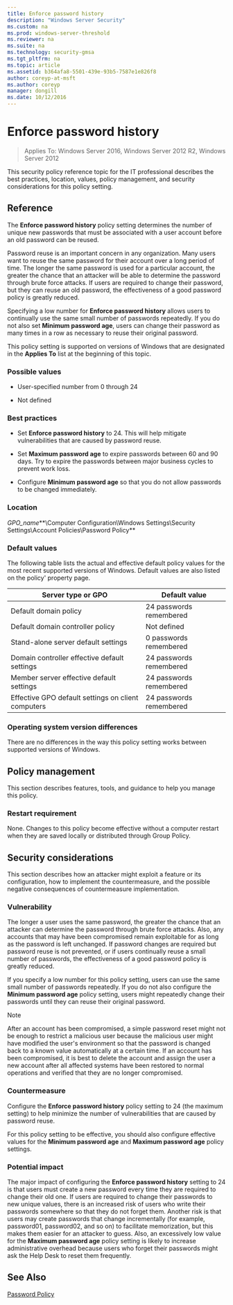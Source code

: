 ```yaml
---
title: Enforce password history
description: "Windows Server Security"
ms.custom: na
ms.prod: windows-server-threshold
ms.reviewer: na
ms.suite: na
ms.technology: security-gmsa
ms.tgt_pltfrm: na
ms.topic: article
ms.assetid: b364afa8-5501-439e-93b5-7587e1e826f8
author: coreyp-at-msft
ms.author: coreyp
manager: dongill
ms.date: 10/12/2016
---
```

# Enforce password history

>Applies To: Windows Server 2016, Windows Server 2012 R2, Windows Server 2012

This security policy reference topic for the IT professional describes the best practices, location, values, policy management, and security considerations for this policy setting.

## Reference
The **Enforce password history** policy setting determines the number of unique new passwords that must be associated with a user account before an old password can be reused.

Password reuse is an important concern in any organization. Many users want to reuse the same password for their account over a long period of time. The longer the same password is used for a particular account, the greater the chance that an attacker will be able to determine the password through brute force attacks. If users are required to change their password, but they can reuse an old password, the effectiveness of a good password policy is greatly reduced.

Specifying a low number for **Enforce password history** allows users to continually use the same small number of passwords repeatedly. If you do not also set **Minimum password age**, users can change their password as many times in a row as necessary to reuse their original password.

This policy setting is supported on versions of Windows that are designated in the **Applies To** list at the beginning of this topic.

### Possible values

-   User-specified number from 0 through 24

-   Not defined

### Best practices

-   Set **Enforce password history** to 24. This will help mitigate vulnerabilities that are caused by password reuse.

-   Set **Maximum password age** to expire passwords between 60 and 90 days. Try to expire the passwords between major business cycles to prevent work loss.

-   Configure **Minimum password age** so that you do not allow passwords to be changed immediately.

### Location
*GPO_name***\Computer Configuration\Windows Settings\Security Settings\Account Policies\Password Policy**

### Default values
The following table lists the actual and effective default policy values for the most recent supported versions of Windows. Default values are also listed on the policy' property page.

|Server type or GPO|Default value|
|-----------|---------|
|Default domain policy|24 passwords remembered|
|Default domain controller policy|Not defined|
|Stand-alone server default settings|0 passwords remembered|
|Domain controller effective default settings|24 passwords remembered|
|Member server effective default settings|24 passwords remembered|
|Effective GPO default settings on client computers|24 passwords remembered|

### Operating system version differences
There are no differences in the way this policy setting works between supported versions of Windows.

## Policy management
This section describes features, tools, and guidance to help you manage this policy.

### Restart requirement
None. Changes to this policy become effective without a computer restart when they are saved locally or distributed through Group Policy.

## Security considerations
This section describes how an attacker might exploit a feature or its configuration, how to implement the countermeasure, and the possible negative consequences of countermeasure implementation.

### Vulnerability
The longer a user uses the same password, the greater the chance that an attacker can determine the password through brute force attacks. Also, any accounts that may have been compromised remain exploitable for as long as the password is left unchanged. If password changes are required but password reuse is not prevented, or if users continually reuse a small number of passwords, the effectiveness of a good password policy is greatly reduced.

If you specify a low number for this policy setting, users can use the same small number of passwords repeatedly. If you do not also configure the **Minimum password age** policy setting, users might repeatedly change their passwords until they can reuse their original password.

> [!NOTE]
> After an account has been compromised, a simple password reset might not be enough to restrict a malicious user because the malicious user might have modified the user's environment so that the password is changed back to a known value automatically at a certain time. If an account has been compromised, it is best to delete the account and assign the user a new account after all affected systems have been restored to normal operations and verified that they are no longer compromised.

### Countermeasure
Configure the **Enforce password history** policy setting to 24 (the maximum setting) to help minimize the number of vulnerabilities that are caused by password reuse.

For this policy setting to be effective, you should also configure effective values for the **Minimum password age** and **Maximum password age** policy settings.

### Potential impact
The major impact of configuring the **Enforce password history** setting to 24 is that users must create a new password every time they are required to change their old one. If users are required to change their passwords to new unique values, there is an increased risk of users who write their passwords somewhere so that they do not forget them. Another risk is that users may create passwords that change incrementally (for example, password01, password02, and so on) to facilitate memorization, but this makes them easier for an attacker to guess. Also, an excessively low value for the **Maximum password age**  policy setting is likely to increase administrative overhead because users who forget their passwords might ask the Help Desk to reset them frequently.

## See Also
[Password Policy](password-policy.md)


